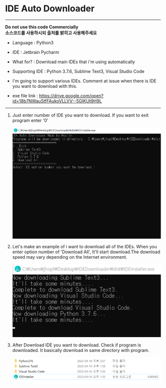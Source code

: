 IDE Auto Downloader
===
***
**Do not use this code Commercially**<br>
**소스코드를 사용하시되 출처를 밝히고 사용해주세요**

- Language : Python3

- IDE : Jetbrain Pycharm

- What for? : Download main IDEs that i'm using automatically

- Supporting IDE : Python 3.7.6, Sublime Text3, Visual Studio Code

- I'm going to support various IDEs. Comment at issue when there is IDE you want to download with this.

- exe file link : https://drive.google.com/open?id=18b7NWauStfFAukoVLLVV--5GIKUt9H9L
***

1. Just enter number of IDE you want to download. If you want to exit program enter '0'

    ![img](img/1.PNG)

2. Let's make an example of i want to download all of the IDEs. When you enter option number of 'Download All', It'll start download.The download speed may vary depending on the Internet environment.

    ![img](img/2.PNG)

3. After Download IDE you want to download. Check if program is downloaded. It basically download in same directory with program.

    ![img](img/3.PNG)
